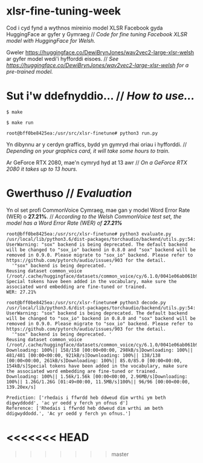# xlsr-fine-tuning-week

Cod i cyd fynd a wythnos mireinio model XLSR Facebook gyda HuggingFace ar gyfer y Gymraeg // *Code for fine tuning Facebook XLSR model with HuggingFace for Welsh.*

Gweler https://huggingface.co/DewiBrynJones/wav2vec2-large-xlsr-welsh ar gyfer model wedi'i hyfforddi eisoes. // *See https://huggingface.co/DewiBrynJones/wav2vec2-large-xlsr-welsh for a pre-trained model.*

# Sut i'w ddefnyddio...  // *How to use...*

`$ make`

`$ make run `

`root@bff0be8425ea:/usr/src/xlsr-finetune# python3 run.py`

Yn dibynnu ar y cerdyn graffics, bydd yn gymryd rhai oriau i hyfforddi. // *Depending on your graphics card, it will take some hours to train.* 

Ar GeForce RTX 2080, mae'n cymryd hyd at 13 awr // *On a GeForce RTX 2080 it takes up to 13 hours.* 



# Gwerthuso // *Evaluation*

Yn ol set profi CommonVoice Cymraeg, mae gan y model Word Error Rate (WER) o **27.21%**. // *According to the Welsh CommonVoice test set, the model has a Word Error Rate (WER) of **27.21%***

```
root@bff0be8425ea:/usr/src/xlsr-finetune# python3 evaluate.py                                                                                                         /usr/local/lib/python3.6/dist-packages/torchaudio/backend/utils.py:54: UserWarning: "sox" backend is being deprecated. The default backend will be changed to "sox_io" backend in 0.8.0 and "sox" backend will be removed in 0.9.0. Please migrate to "sox_io" backend. Please refer to https://github.com/pytorch/audio/issues/903 for the detail.
  '"sox" backend is being deprecated. '
Reusing dataset common_voice (/root/.cache/huggingface/datasets/common_voice/cy/6.1.0/0041e06ab061b91d0a23234a2221e87970a19cf3a81b20901474cffffeb7869f)
Special tokens have been added in the vocabulary, make sure the associated word embedding are fine-tuned or trained.
WER: 27.21%
```

```
root@bff0be8425ea:/usr/src/xlsr-finetune# python3 decode.py                                                                                                           /usr/local/lib/python3.6/dist-packages/torchaudio/backend/utils.py:54: UserWarning: "sox" backend is being deprecated. The default backend will be changed to "sox_io" backend in 0.8.0 and "sox" backend will be removed in 0.9.0. Please migrate to "sox_io" backend. Please refer to https://github.com/pytorch/audio/issues/903 for the detail.
  '"sox" backend is being deprecated. '
Reusing dataset common_voice (/root/.cache/huggingface/datasets/common_voice/cy/6.1.0/0041e06ab061b91d0a23234a2221e87970a19cf3a81b20901474cffffeb7869f)
Downloading: 100%|| 158/158 [00:00<00:00, 298kB/s]Downloading: 100%|| 481/481 [00:00<00:00, 921kB/s]Downloading: 100%|| 138/138 [00:00<00:00, 261kB/s]Downloading: 100%|| 85.0/85.0 [00:00<00:00, 154kB/s]Special tokens have been added in the vocabulary, make sure the associated word embedding are fine-tuned or trained.
Downloading: 100%|| 1.56k/1.56k [00:00<00:00, 2.96MB/s]Downloading: 100%|| 1.26G/1.26G [01:49<00:00, 11.5MB/s]100%|| 96/96 [00:00<00:00, 139.20ex/s]

Prediction: ['rhedais i ffwrdd heb ddweud dim wrthi ym beth digwyddodd', 'ac yr oedd y ferch yn ofnus d']
Reference: ['Rhedais i ffwrdd heb ddweud dim wrthi am beth ddigwyddodd.', 'Ac yr oedd y ferch yn ofnus.']

```
<<<<<<< HEAD
=======

>>>>>>> master
